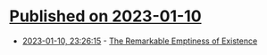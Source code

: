 # [Published on 2023-01-10](index.md)

* [2023-01-10, 23:26:15](https://news.ycombinator.com/item?id=34332932) - [The Remarkable Emptiness of Existence](https://nautil.us/the-remarkable-emptiness-of-existence-256323/)
